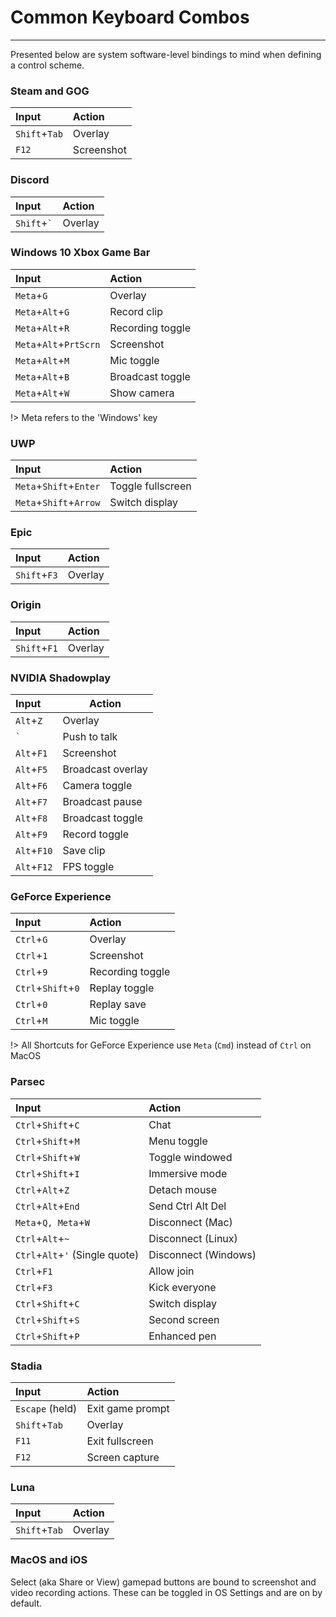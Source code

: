 # Common Keyboard Combos

---

Presented below are system software-level bindings to mind when defining a control scheme.

### Steam and GOG
| Input                     | Action            |
|:--------------------------|:------------------|
| `Shift`+`Tab`             | Overlay           |
| `F12`                     | Screenshot        |

### Discord
| Input                     | Action            |
|:--------------------------|:------------------|
| `Shift`+<code>`</code>    |  Overlay          |

### Windows 10 Xbox Game Bar
| Input                     | Action            |
|:--------------------------|:------------------|
|`Meta`+`G`                 | Overlay           |
|`Meta`+`Alt`+`G`           | Record clip       |
|`Meta`+`Alt`+`R`           | Recording toggle  |
|`Meta`+`Alt`+`PrtScrn`     | Screenshot        |
|`Meta`+`Alt`+`M`           | Mic toggle        |
|`Meta`+`Alt`+`B`           | Broadcast toggle  |
|`Meta`+`Alt`+`W`           | Show camera       |

!> Meta refers to the 'Windows' key

### UWP
| Input                     | Action            |
|:--------------------------|:------------------|
| `Meta`+`Shift`+`Enter`    | Toggle fullscreen |
| `Meta`+`Shift`+`Arrow`    | Switch display    |

### Epic
| Input                     | Action            |
|:--------------------------|:------------------|
| `Shift`+`F3`              |  Overlay          |

### Origin
| Input                     | Action            |
|:--------------------------|:------------------|
|`Shift`+`F1`               | Overlay           |

### NVIDIA Shadowplay
| Input                     | Action            |
|:--------------------------|-------------------|
| `Alt`+`Z`                 | Overlay           |
| <code>`</code>            | Push to talk      |
| `Alt`+`F1`                | Screenshot        |
| `Alt`+`F5`                | Broadcast overlay |
| `Alt`+`F6`                | Camera toggle     |
| `Alt`+`F7`                | Broadcast pause   |
| `Alt`+`F8`                | Broadcast toggle  |
| `Alt`+`F9`                | Record toggle     |
| `Alt`+`F10`               | Save clip         |
| `Alt`+`F12`               | FPS toggle        |

### GeForce Experience
| Input                     | Action            |
|:--------------------------|:------------------|
| `Ctrl`+`G`                | Overlay           |
| `Ctrl`+`1`                | Screenshot        |
| `Ctrl`+`9`                | Recording toggle  |
| `Ctrl`+`Shift`+`0`        | Replay toggle     |
| `Ctrl`+`0`                | Replay save       |
| `Ctrl`+`M`                | Mic toggle        |

!> All Shortcuts for GeForce Experience use `Meta` (`Cmd`) instead of `Ctrl` on MacOS

### Parsec
| Input                     | Action            |
|:--------------------------|:------------------|
| `Ctrl`+`Shift`+`C`        | Chat              |
| `Ctrl`+`Shift`+`M`        | Menu toggle       |
| `Ctrl`+`Shift`+`W`        | Toggle windowed   |
| `Ctrl`+`Shift`+`I`        | Immersive mode    |
| `Ctrl`+`Alt`+`Z`          | Detach mouse      |
| `Ctrl`+`Alt`+`End`        | Send Ctrl Alt Del |
| `Meta`+`Q, Meta`+`W`      | Disconnect (Mac)  |
| `Ctrl`+`Alt`+`~`          | Disconnect (Linux)|
| `Ctrl`+`Alt`+`'` (Single quote) | Disconnect (Windows) |
| `Ctrl`+`F1`               | Allow join        |
| `Ctrl`+`F3`               | Kick everyone     |
| `Ctrl`+`Shift`+`C`        | Switch display    |
| `Ctrl`+`Shift`+`S`        | Second screen     |
| `Ctrl`+`Shift`+`P`        | Enhanced pen      |

### Stadia
| Input                     | Action            |
|:--------------------------|:------------------|
| `Escape` (held)           | Exit game prompt  |
| `Shift`+`Tab`             | Overlay           |
| `F11`                     | Exit fullscreen   |
| `F12`                     | Screen capture    |

### Luna
| Input                     | Action            |
|:--------------------------|:------------------|
| `Shift`+`Tab`             | Overlay           |

### MacOS and iOS

Select (aka Share or View) gamepad buttons are bound to screenshot and video recording actions. These can be toggled in OS Settings and are on by default.
